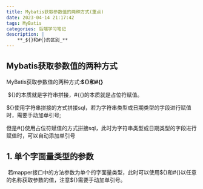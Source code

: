```yaml
---
title: Mybatis获取参数值的两种方式(重点)
date: 2023-04-14 21:17:42
tags: MyBatis
categories: 后端学习笔记
description: |
    **_${}和#{}的区别_**
---
```


## Mybatis获取参数值的两种方式

​	MyBatis获取参数值的两种方式:**${}**和**#{}**

​	${}的本质就是字符串拼接，#{{}的本质就是占位符赋值。

​	${}使用字符串拼接的方式拼接sql，若为字符串类型或日期类型的字段进行赋值时，需要手动加单引号;

​	但是#{}使用占位符赋值的方式拼接sql，此时为字符串类型或日期类型的字段进行赋值时，可以自动添加单引号



## 1. 单个字面量类型的参数

​	若mapper接口中的方法参数为单个的字面量类型，此时可以使用${}和#{}以任意的名称获取参数的值，注意${}需要手动加单引号。

​	
